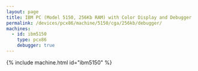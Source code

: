 ```yaml
---
layout: page
title: IBM PC (Model 5150, 256Kb RAM) with Color Display and Debugger
permalink: /devices/pcx86/machine/5150/cga/256kb/debugger/
machines:
  - id: ibm5150
    type: pcx86
    debugger: true
---
```


{% include machine.html id="ibm5150" %}
